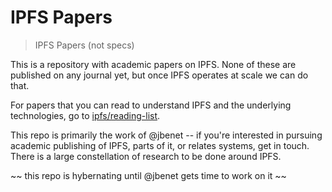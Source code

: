 # IPFS Papers

> IPFS Papers (not specs)

This is a repository with academic papers on IPFS. None of these are published on any journal yet, but once IPFS operates at scale we can do that.

For papers that you can read to understand IPFS and the underlying technologies, go to [ipfs/reading-list](https://github.com/ipfs/reading-list).

This repo is primarily the work of @jbenet -- if you're interested in pursuing academic publishing of IPFS, parts of it, or relates systems, get in touch. There is a large constellation of research to be done around IPFS.

~~ this repo is hybernating until @jbenet gets time to work on it ~~

